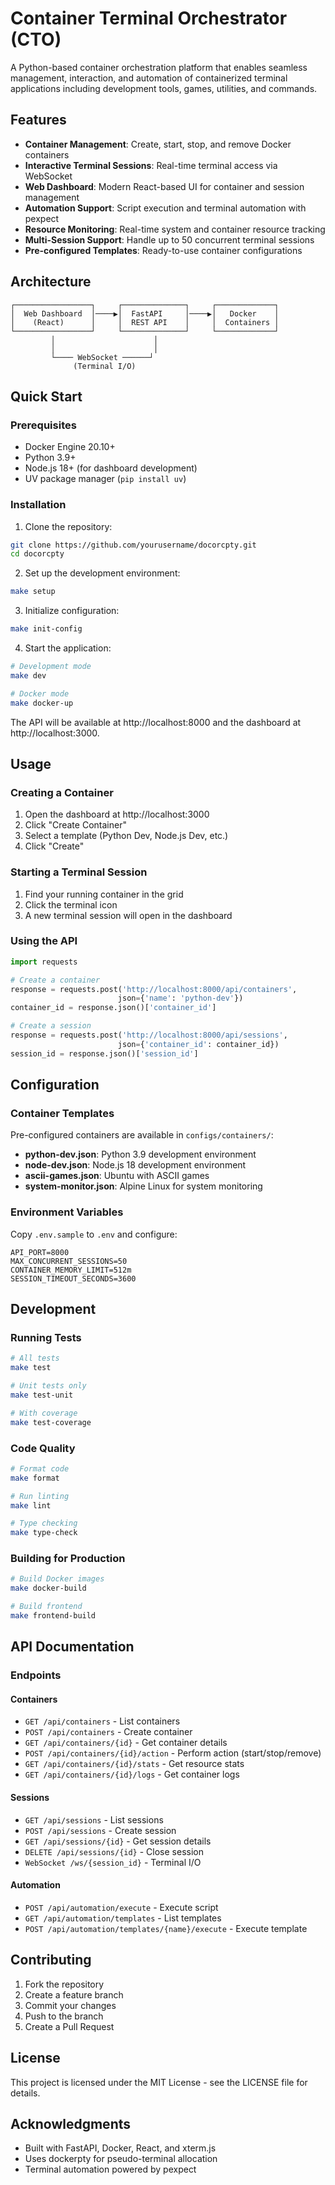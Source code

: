 # Container Terminal Orchestrator (CTO)

A Python-based container orchestration platform that enables seamless management, interaction, and automation of containerized terminal applications including development tools, games, utilities, and commands.

## Features

- **Container Management**: Create, start, stop, and remove Docker containers
- **Interactive Terminal Sessions**: Real-time terminal access via WebSocket
- **Web Dashboard**: Modern React-based UI for container and session management
- **Automation Support**: Script execution and terminal automation with pexpect
- **Resource Monitoring**: Real-time system and container resource tracking
- **Multi-Session Support**: Handle up to 50 concurrent terminal sessions
- **Pre-configured Templates**: Ready-to-use container configurations

## Architecture

```
┌─────────────────┐     ┌──────────────┐     ┌─────────────┐
│  Web Dashboard  │────▶│  FastAPI     │────▶│   Docker    │
│    (React)      │     │  REST API    │     │  Containers │
└─────────────────┘     └──────────────┘     └─────────────┘
         │                      │
         │                      │
         └──── WebSocket ──────┘
              (Terminal I/O)
```

## Quick Start

### Prerequisites

- Docker Engine 20.10+
- Python 3.9+
- Node.js 18+ (for dashboard development)
- UV package manager (`pip install uv`)

### Installation

1. Clone the repository:
```bash
git clone https://github.com/yourusername/docorcpty.git
cd docorcpty
```

2. Set up the development environment:
```bash
make setup
```

3. Initialize configuration:
```bash
make init-config
```

4. Start the application:
```bash
# Development mode
make dev

# Docker mode
make docker-up
```

The API will be available at http://localhost:8000 and the dashboard at http://localhost:3000.

## Usage

### Creating a Container

1. Open the dashboard at http://localhost:3000
2. Click "Create Container"
3. Select a template (Python Dev, Node.js Dev, etc.)
4. Click "Create"

### Starting a Terminal Session

1. Find your running container in the grid
2. Click the terminal icon
3. A new terminal session will open in the dashboard

### Using the API

```python
import requests

# Create a container
response = requests.post('http://localhost:8000/api/containers', 
                        json={'name': 'python-dev'})
container_id = response.json()['container_id']

# Create a session
response = requests.post('http://localhost:8000/api/sessions',
                        json={'container_id': container_id})
session_id = response.json()['session_id']
```

## Configuration

### Container Templates

Pre-configured containers are available in `configs/containers/`:

- **python-dev.json**: Python 3.9 development environment
- **node-dev.json**: Node.js 18 development environment
- **ascii-games.json**: Ubuntu with ASCII games
- **system-monitor.json**: Alpine Linux for system monitoring

### Environment Variables

Copy `.env.sample` to `.env` and configure:

```env
API_PORT=8000
MAX_CONCURRENT_SESSIONS=50
CONTAINER_MEMORY_LIMIT=512m
SESSION_TIMEOUT_SECONDS=3600
```

## Development

### Running Tests

```bash
# All tests
make test

# Unit tests only
make test-unit

# With coverage
make test-coverage
```

### Code Quality

```bash
# Format code
make format

# Run linting
make lint

# Type checking
make type-check
```

### Building for Production

```bash
# Build Docker images
make docker-build

# Build frontend
make frontend-build
```

## API Documentation

### Endpoints

#### Containers
- `GET /api/containers` - List containers
- `POST /api/containers` - Create container
- `GET /api/containers/{id}` - Get container details
- `POST /api/containers/{id}/action` - Perform action (start/stop/remove)
- `GET /api/containers/{id}/stats` - Get resource stats
- `GET /api/containers/{id}/logs` - Get container logs

#### Sessions
- `GET /api/sessions` - List sessions
- `POST /api/sessions` - Create session
- `GET /api/sessions/{id}` - Get session details
- `DELETE /api/sessions/{id}` - Close session
- `WebSocket /ws/{session_id}` - Terminal I/O

#### Automation
- `POST /api/automation/execute` - Execute script
- `GET /api/automation/templates` - List templates
- `POST /api/automation/templates/{name}/execute` - Execute template

## Contributing

1. Fork the repository
2. Create a feature branch
3. Commit your changes
4. Push to the branch
5. Create a Pull Request

## License

This project is licensed under the MIT License - see the LICENSE file for details.

## Acknowledgments

- Built with FastAPI, Docker, React, and xterm.js
- Uses dockerpty for pseudo-terminal allocation
- Terminal automation powered by pexpect